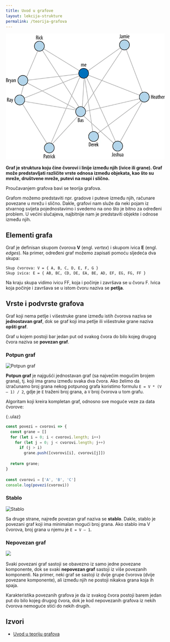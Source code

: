 ```yaml
---
title: Uvod u grafove
layout: lekcija-strukture
permalink: /teorija-grafova
---
```


![](/images/koncepti/podaci/graf.webp)

**Graf je struktura koju čine čvorovi i linije između njih (ivice ili grane). Graf može predstavljati različite vrste odnosa između objekata, kao što su mreže, društvene mreže, putevi na mapi i slično.**

Proučavanjem grafova bavi se teorija grafova.

Grafom možemo predstaviti npr. gradove i puteve između njih, računare povezane u mrežu i slično. Dakle, grafovi nam služe da neki pojam iz stvarnog svijeta pojednostavimo i svedemo na ono što je bitno za određeni problem. U većini slučajeva, najbitnije nam je predstaviti objekte i odnose između njih.

## Elementi grafa

Graf je definisan skupom čvorova **V** (engl. *vertex*) i skupom ivica **E** (engl. *edges*). Na primer, određeni graf možemo zapisati pomoću sljedeća dva skupa:

```
Skup čvorova: V = { A, B, C, D, E, F, G }
Skup ivica: E = { AB, BC, CD, DE, EA, BE, AD, EF, EG, FG, FF }
```

Na kraju skupa vidimo ivicu FF, koja i počinje i završava se u čvoru F. Ivica koja počinje i završava se u istom čvoru naziva se **petlja**.

## Vrste i podvrste grafova

Graf koji nema petlje i višestruke grane između istih čvorova naziva se **jednostavan graf**, dok se graf koji ima petlje ili višestruke grane naziva **opšti graf**. 

Graf u kojem postoji bar jedan put od svakog čvora do bilo kojeg drugog čvora naziva se **povezan graf**. 

### Potpun graf

![Potpun graf](https://upload.wikimedia.org/wikipedia/commons/thumb/9/9e/Complete_graph_K7.svg/200px-Complete_graph_K7.svg.png)

**Potpun graf** je najgušći jednostavan graf (sa najvećim mogućim brojem grana), tj. koji ima granu između svaka dva čvora. Ako želimo da izračunamo broj grana nekog potpunog grafa koristimo formulu `E = V * (V – 1) / 2`, gdje je `E` traženi broj grana, a `V` broj čvorova u tom grafu. 

Algoritam koji kreira kompletan graf, odnosno sve moguće veze za data čvorove:

{:.ulaz}
```js
const povezi = cvorovi => {
  const grane = []
  for (let i = 0; i < cvorovi.length; i++)
    for (let j = 0; j < cvorovi.length; j++)
      if (j > i)
        grane.push([cvorovi[i], cvorovi[j]])

  return grane;
}

const cvorovi = ['A', 'B', 'C']
console.log(povezi(cvorovi))
```

### Stablo

![Stablo](https://upload.wikimedia.org/wikipedia/commons/thumb/2/24/Tree_graph.svg/200px-Tree_graph.svg.png)

Sa druge strane, najređe povezan graf naziva se **stablo**. Dakle, stablo je povezani graf koji ima minimalan mogući broj grana. Ako stablo ima V čvorova, broj grana u njemu je `E = V – 1`. 

### Nepovezan graf

![](https://upload.wikimedia.org/wikipedia/commons/thumb/9/97/UndirectedDegrees.svg/280px-UndirectedDegrees.svg.png)

Svaki povezani graf sastoji se obavezno iz samo jedne povezane komponente, dok se svaki **nepovezan graf** sastoji iz više povezanih komponenti. Na primer, neki graf se sastoji iz dvije grupe čvorova (dvije povezane komponente), ali između njih ne postoji nikakva grana koja ih spaja.

Karakteristika povezanih grafova je da iz svakog čvora postoji barem jedan put do bilo kojeg drugog čvora, dok je kod nepovezanih grafova iz nekih čvorova nemoguće stići do nekih drugih. 

## Izvori

- [Uvod u teoriju grafova](http://boljiprogramer.com/napredno-programiranje/algoritmi-sa-grafovima/uvod-u-teoriju-grafova/)
